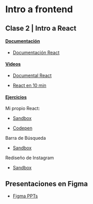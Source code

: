 # Intro a frontend

## Clase 2 | Intro a React

#### <u> Documentación </u>

- [Documentación React](https://react.dev/)

#### <u> Videos </u>

- [Documental React](https://www.youtube.com/watch?v=8pDqJVdNa44)

- [React en 10 min](https://www.youtube.com/watch?v=pFyAu4R684s)

#### <u> Ejercicios </u>

Mi propio React:

- [Sandbox](https://codesandbox.io/p/sandbox/mi-propio-render-s8ldxw)

- [Codepen](https://codepen.io/yaxchemanrique/pen/qBwYwaM)

Barra de Búsqueda

- [Sandbox](https://codesandbox.io/p/sandbox/search-bar-dv4ntw)

Rediseño de Instagram

- [Sandbox](https://codesandbox.io/p/sandbox/instagram-redisign-4k2tv4)

## Presentaciones en Figma

- [Figma PPTs](https://www.figma.com/file/YaVNhDymAnmhYjY1VNr2ja/Intro-a-Frontend---shared?type=design&mode=design&t=gadqrRYg0KdyGDQQ-1)

